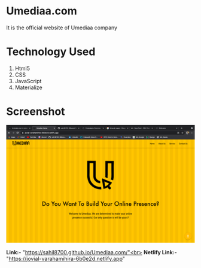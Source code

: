 <h1> Umediaa.com</h1>

It is the official website of Umediaa company

<h1>Technology Used</h1>

<ol>
<li> Html5</li>
<li> CSS</li>
<li> JavaScript</li>
<li> Materialize</li>
</ol>

<h1>Screenshot</h1>
<img src="output.png">

<b> Link:-</b> "https://sahil8700.github.io/Umediaa.com/"<br>
<b> Netlify Link:-</b> "https://jovial-varahamihira-6b0e2d.netlify.app"
